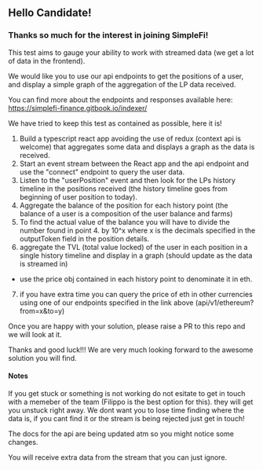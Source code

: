 ## Hello Candidate!

### Thanks so much for the interest in joining SimpleFi!

This test aims to gauge your ability to work with streamed data (we get a lot of data in the frontend). 

We would like you to use our api endpoints to get the positions of a user, and display a simple graph of the aggregation of the LP data received.

You can find more about the endpoints and responses available here: https://simplefi-finance.gitbook.io/indexer/ 

We have tried to keep this test as contained as possible, here it is!

1. Build a typescript react app avoiding the use of redux (context api is welcome) that aggregates some data and displays a graph as the data is received.
2. Start an event stream between the React app and the api endpoint and use the "connect" endpoint to query the user data.
3. Listen to the "userPosition" event and then look for the LPs history timeline in the positions received (the history timeline goes from beginning of user position to today).
4. Aggregate the balance of the position for each history point (the balance of a user is a composition of the user balance and farms)
5. To find the actual value of the balance you will have to divide the number found in point 4. by 10^x where x is the decimals specified in the outputToken field in the position details.
6. aggregate the TVL (total value locked) of the user in each position in a single history timeline and display in a graph (should update as the data is streamed in)  
- use the price obj contained in each history point to denominate it in eth. 
7. if you have extra time you can query the price of eth in other currencies using one of our endpoints specified in the link above (api/v1/ethereum?from=x&to=y)


Once you are happy with your solution, please raise a PR to this repo and we will look at it.

Thanks and good luck!!! We are very much looking forward to the awesome solution you will find.

#### Notes

If you get stuck or something is not working do not esitate to get in touch with a memeber of the team (Filippo is the best option for this). they will get you unstuck right away. We dont want you to lose time finding where the data is, if you cant find it or the stream is being rejected just get in touch! 

The docs for the api are being updated atm so you might notice some changes.  

You will receive extra data from the stream that you can just ignore.